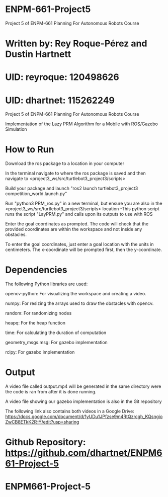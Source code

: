 # ENPM-661-Project5
Project 5 of ENPM-661 Planning For Autonomous Robots Course
# Written by: Rey Roque-Pérez and Dustin Hartnett
# UID: reyroque: 120498626
# UID: dhartnet: 115262249
Project 5 of ENPM-661 Planning For Autonomous Robots Course

Implementation of the Lazy PRM Algorithm for a Mobile with ROS/Gazebo Simulation

# How to Run
Download the ros package to a location in your computer

In the terminal navigate to where the ros package is saved and then navigate to <project3_ws/src/turtlebot3_project3/scripts>

Build your package and launch "ros2 launch turtlebot3_project3 competition_world.launch.py"

Run "python3 PRM_ros.py" in a new terminal, but ensure you are also in the <project3_ws/src/turtlebot3_project3/scripts> location
  -This python script runs the script "LayPRM.py" and calls upon its outputs to use with ROS

Enter the goal coordinates as prompted. The code will check that the provided coordinates are within the workspace and not inside any obstacles.

To enter the goal coordinates, just enter a goal location with the units in centimeters. The x-coordinate will be prompted first, then the y-coordinate.

# Dependencies
The following Python libraries are used:

opencv-python: For visualizing the workspace and creating a video.

numpy: For resizing the arrays used to draw the obstacles with opencv.

random: For randomizing nodes

heapq: For the heap function

time: For calculating the duration of computation

geometry_msgs.msg: For gazebo implementation

rclpy: For gazebo implementation

# Output
A video file called output.mp4 will be generated in the same directory were the code is ran from after it is done running.

A video file showing our gazebo implementation is also in the Git repository

The following link also contains both videos in a Google Drive: https://docs.google.com/document/d/1yUDu1JPfzse9m4RtQzrcgh_KQsngioZwCB8ETkK2R-Y/edit?usp=sharing

# Github Repository: https://github.com/dhartnet/ENPM661-Project-5
 
# ENPM661-Project-5
